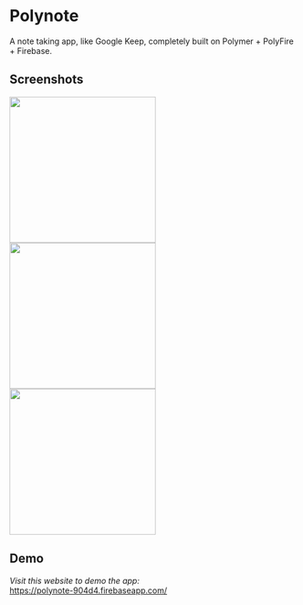 # Polynote
A note taking app, like Google Keep, completely built on Polymer + PolyFire + Firebase.

## Screenshots
<img src="https://cloud.githubusercontent.com/assets/1134738/19401236/c9e7336a-9277-11e6-92ca-0110becd3fea.png" width="256px" />
<img src="https://cloud.githubusercontent.com/assets/1134738/19401234/c9defee8-9277-11e6-8a4f-10cbccca60bb.png" width="256px" />
<img src="https://cloud.githubusercontent.com/assets/1134738/19401235/c9e4281e-9277-11e6-95d2-1a47d022b185.png" width="256px" />

## Demo
*Visit this website to demo the app:*  
https://polynote-904d4.firebaseapp.com/
